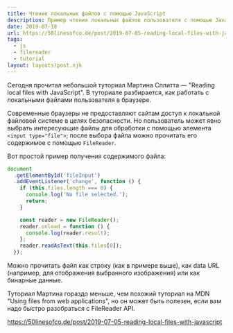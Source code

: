 ```yaml
---
title: Чтение локальных файлов с помощью JavaScript
description: Пример чтения локальных файлов пользователя с помощью JavaScript
date: 2019-07-18
url: https://50linesofco.de/post/2019-07-05-reading-local-files-with-javascript
tags:
  - js
  - filereader
  - tutorial
layout: layouts/post.njk
---
```

Сегодня прочитал небольшой туториал Мартина Сплитта — "Reading local files with JavaScript". В туториале разбирается, как работать с локальными файлами пользователя в браузере.

Современные браузеры не предоставляют сайтам доступ к локальной файловой системе в целях безопасности. Но пользователь может явно выбрать интересующие файлы для обработки с помощью элемента `<input type="file">`; после выбора файла можно прочитать его содержимое с помощью `FileReader`.

Вот простой пример получения содержимого файла:

```js
document
  .getElementById('fileInput')
  .addEventListener('change', function () {
    if (this.files.length === 0) {
      console.log('No file selected.');
      return;
    }

    const reader = new FileReader();
    reader.onload = function () {
      console.log(reader.result);
    };
    reader.readAsText(this.files[0]);
  });
```

Можно прочитать файл как строку (как в примере выше), как data URL (например, для отображения выбранного изображения) или как бинарные данные.

Туториал Мартина гораздо меньше, чем похожий туториал на MDN "Using files from web applications", но он может быть полезен, если вам надо быстро разобраться с FileReader API.

https://50linesofco.de/post/2019-07-05-reading-local-files-with-javascript
